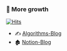 ### 🌳 More growth
[![Hits](https://hits.seeyoufarm.com/api/count/incr/badge.svg?url=https%3A%2F%2Fgithub.com%2Fryong9rrr&count_bg=%2379C83D&title_bg=%23555555&icon=gumtree.svg&icon_color=%23E7E7E7&title=Today&edge_flat=false)](https://hits.seeyoufarm.com)
- ✍ [Algorithms-Blog](https://ryong9rrr.github.io/)
- 🏚 [Notion-Blog](https://www.notion.so/ryong9rrr/ebe3687569dd4b0492b7a28dca48d2a7)
